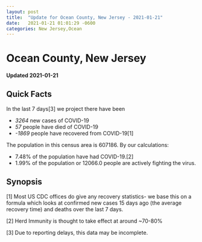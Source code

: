 ```yaml
---
layout: post
title:  "Update for Ocean County, New Jersey - 2021-01-21"
date:   2021-01-21 01:01:29 -0600
categories: New Jersey,Ocean
---
```


# Ocean County, New Jersey
#### Updated 2021-01-21

## Quick Facts

In the last 7 days[3] we project there have been
- *3264* new cases of COVID-19
- *57* people have died of COVID-19
- *-1869* people have recovered from COVID-19[1]

The population in this census area is 607186. By our calculations:
- 7.48% of the population have had COVID-19.[2]
- 1.99% of the population or 12066.0 people are actively fighting the virus.

## Synopsis




[1] Most US CDC offices do give any recovery statistics- we base this on a formula which looks at confirmed new cases
15 days ago (the average recovery time) and deaths over the last 7 days.

[2] Herd Immunity is thought to take effect at around ~70-80%

[3] Due to reporting delays, this data may be incomplete.
 
    